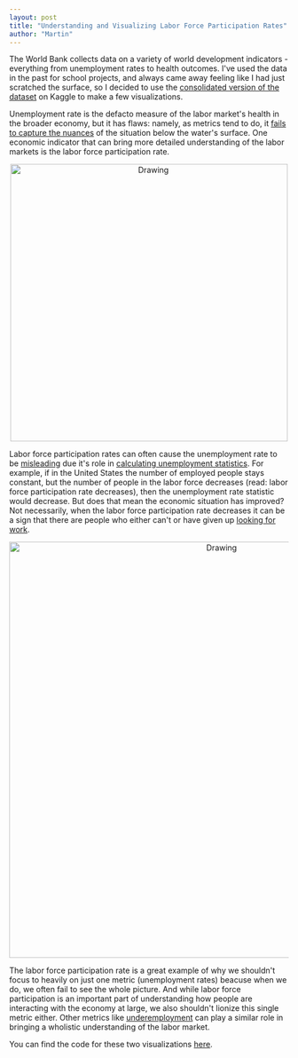 ```yaml
---
layout: post
title: "Understanding and Visualizing Labor Force Participation Rates"
author: "Martin"
---
```


The World Bank collects data on a variety of world development indicators - everything from unemployment rates to health outcomes. I've used the data in the past for school projects, and always came away feeling like I had just scratched the surface, so I decided to use the [consolidated version of the dataset](https://www.kaggle.com/worldbank/world-development-indicators) on Kaggle to make a few visualizations.


Unemployment rate is the defacto measure of the labor market's health in the broader economy, but it has flaws: namely, as metrics tend to do, it [fails to capture the nuances](http://www.pewresearch.org/fact-tank/2017/03/07/employment-vs-unemployment-different-stories-from-the-jobs-numbers/) of the situation below the water's surface. One economic indicator that can bring more detailed understanding of the labor markets is the labor force participation rate. 



<center><img src="{{ site.url }}/assets/labor_rates.jpg" alt="Drawing" style="width: 500px;" /></center>


Labor force participation rates can often cause the unemployment rate to be [misleading](https://qz.com/877432/the-us-unemployment-rate-measure-is-deceptive-and-doesnt-need-to-be/) due it's role in [calculating unemployment statistics](https://www.bls.gov/cps/cps_htgm.htm#definitions). For example, if in the United States the number of employed people stays constant, but the number of people in the labor force decreases (read: labor force participation rate decreases), then the unemployment rate statistic would decrease. But does that mean the economic situation has improved? Not necessarily, when the labor force participation rate decreases it can be a sign that there are people who either can't or have given up [looking for work](https://www.theatlantic.com/business/archive/2016/06/the-missing-men/488858/).

<center><img src="{{ site.url }}/assets/labor_rates_geo.jpg" alt="Drawing" style="width: 750px;" /></center>


The labor force participation rate is a great example of why we shouldn't focus to heavily on just one metric (unemployment rates) beacuse when we do, we often fail to see the whole picture. And while labor force participation is an important part of understanding how people are interacting with the economy at large, we also shouldn't lionize this single metric either. Other metrics like [underemployment](https://www.bls.gov/lau/stalt.htm) can play a similar role in bringing a wholistic understanding of the labor market.


You can find the code for these two visualizations [here](https://github.com/mbyim/visualizations/blob/master/labor_plots.py). 